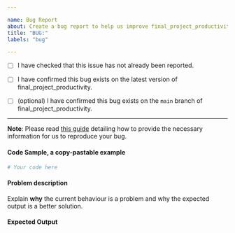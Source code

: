 ```yaml
---

name: Bug Report
about: Create a bug report to help us improve final_project_productivity
title: "BUG:"
labels: "bug"

---
```


- [ ] I have checked that this issue has not already been reported.

- [ ] I have confirmed this bug exists on the latest version of final_project_productivity.

- [ ] (optional) I have confirmed this bug exists on the `main` branch of final_project_productivity.

---

**Note**: Please read [this
guide](https://matthewrocklin.com/blog/work/2018/02/28/minimal-bug-reports) detailing
how to provide the necessary information for us to reproduce your bug.

#### Code Sample, a copy-pastable example

```python
# Your code here
```

#### Problem description

Explain **why** the current behaviour is a problem and why the expected output is a
better solution.

#### Expected Output
